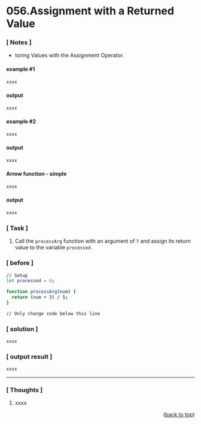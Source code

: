 <a name="topage"></a>

# 056.Assignment with a Returned Value

### [ Notes ]
  * toring Values with the Assignment Operator.

#### example #1

```sh
xxxx
```

#### output
```sh
xxxx
```

#### example #2

```sh
xxxx
```

#### output
```sh
xxxx
```

#### Arrow function - simple

```sh
xxxx
```

#### output
```sh
xxxx
```

### [ Task ]
  1. Call the `processArg` function with an argument of `7` and assign its return value to the variable `processed`.


### [ before ]

```sh
// Setup
let processed = 0;

function processArg(num) {
  return (num + 3) / 5;
}

// Only change code below this line
```

### [ solution ]

```sh
xxxx
```

### [ output result ]

```sh
xxxx
```

-----

### [ Thoughts ]

  1. xxxx
  

<p align="right">(<a href="#topage">back to top</a>)</p>
<br/>
<br/>
